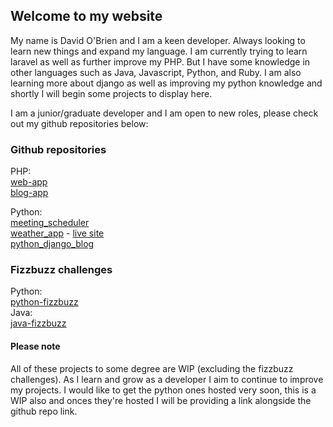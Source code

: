 ## Welcome to my website

My name is David O'Brien and I am a keen developer. Always looking to learn new things and expand my language. I am currently trying to learn laravel as well as further improve my PHP. But I have some knowledge in other languages such as Java, Javascript, Python, and Ruby. I am also learning more about django as well as improving my python knowledge and shortly I will begin some projects to display here.

I am a junior/graduate developer and I am open to new roles, please check out my github repositories below:

### Github repositories

PHP:<br/>
[web-app](https://github.com/davidobr/web-app)
<br/>
[blog-app](https://github.com/davidobr/blog-app)

Python:<br/>
[meeting_scheduler](https://github.com/davidobr/meeting_scheduler)
<br/>
[weather_app](https://github.com/davidobr/weather_application) - [live site](https://davidobr.pythonanywhere.com/)
<br/>
[python_django_blog](https://github.com/davidobr/python_django_blog)

### Fizzbuzz challenges

Python:<br/>
[python-fizzbuzz](https://github.com/davidobr/python-fizzbuzz)
<br/>
Java:<br/>
[java-fizzbuzz](https://github.com/davidobr/java-fizzbuzz)

#### Please note
All of these projects to some degree are WIP (excluding the fizzbuzz challenges). As I learn and grow as a developer I aim to continue to improve my projects.
I would like to get the python ones hosted very soon, this is a WIP also and onces they're hosted I will be providing a link alongside the github repo link.
